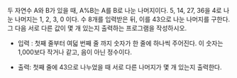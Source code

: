 두 자연수 A와 B가 있을 때, A%B는 A를 B로 나눈 나머지이다. 5, 14, 27, 36을 4로 나눈 나머지는 1, 2, 3, 0 이다. 수 8개를 입력받은 뒤, 이를 43으로 나눈 나머지를 구한다. 그 다음 서로 다른 값이 몇 개 있는지 출력하는 프로그램을 작성하시오.

- 입력 : 첫째 줄부터 여덟 번째 줄 까지 숫자가 한 줄에 하나씩 주어진다. 이 숫자는 1,000보다 작거나 같고, 음이 아닌 정수이다.

- 출력: 첫째 줄에 43으로 나누었을 때 서로 다른 나머지가 몇 개 있는지 출력한다.
